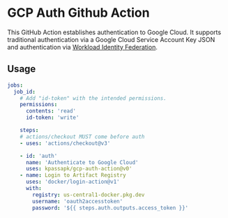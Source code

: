 # GCP Auth Github Action

This GitHub Action establishes authentication to Google Cloud. It supports
traditional authentication via a Google Cloud Service Account Key JSON and
authentication via [Workload Identity Federation][wif].

## Usage

```yaml
jobs:
  job_id:
    # Add "id-token" with the intended permissions.
    permissions:
      contents: 'read'
      id-token: 'write'

    steps:
    # actions/checkout MUST come before auth
    - uses: 'actions/checkout@v3'

    - id: 'auth'
      name: 'Authenticate to Google Cloud'
      uses: kpassapk/gcp-auth-action@v0'
    - name: Login to Artifact Registry
      uses: 'docker/login-action@v1'
      with:
        registry: us-central1-docker.pkg.dev
        username: 'oauth2accesstoken'
        password: '${{ steps.auth.outputs.access_token }}'
```

[wif]: https://cloud.google.com/iam/docs/workload-identity-federation


